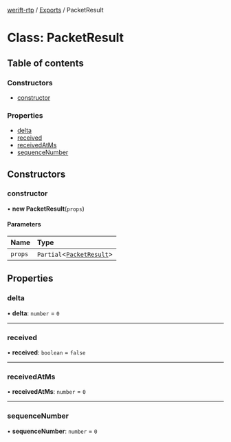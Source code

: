[werift-rtp](../README.md) / [Exports](../modules.md) / PacketResult

# Class: PacketResult

## Table of contents

### Constructors

- [constructor](PacketResult.md#constructor)

### Properties

- [delta](PacketResult.md#delta)
- [received](PacketResult.md#received)
- [receivedAtMs](PacketResult.md#receivedatms)
- [sequenceNumber](PacketResult.md#sequencenumber)

## Constructors

### constructor

• **new PacketResult**(`props`)

#### Parameters

| Name | Type |
| :------ | :------ |
| `props` | `Partial`<[`PacketResult`](PacketResult.md)\> |

## Properties

### delta

• **delta**: `number` = `0`

___

### received

• **received**: `boolean` = `false`

___

### receivedAtMs

• **receivedAtMs**: `number` = `0`

___

### sequenceNumber

• **sequenceNumber**: `number` = `0`

